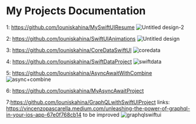 # My Projects Documentation


1: https://github.com/louniskahina/MySwiftUIResume
![Untitled design-2](https://github.com/user-attachments/assets/b43fc50c-f5aa-48b7-97fe-4d25a2b30011)


2: https://github.com/louniskahina/SwiftUIAnimations
![Untitled design](https://github.com/user-attachments/assets/4b6a98c1-a138-4559-95e0-9debb269da24)

3: https://github.com/louniskahina/CoreDataSwiftUI
![coredata](https://github.com/user-attachments/assets/8e9aca84-5292-4c55-bc82-5d39daf93772)

4: https://github.com/louniskahina/SwiftDataProject
![swiftdata](https://github.com/user-attachments/assets/1c02c75c-f05f-447b-a234-5e927f70e28a)


5: https://github.com/louniskahina/AsyncAwaitWithCombine
![async+combine](https://github.com/user-attachments/assets/6ac320da-9ab6-4876-bb03-dd375b518a60)

6: https://github.com/louniskahina/MyAsyncAwaitProject


7:https://github.com/louniskahina/GraphQLwithSwiftUIProject
links: https://vincenzopascarella.medium.com/unleashing-the-power-of-graphql-in-your-ios-app-67e0f768cb14
to be improved
![graphqlswiftui](https://github.com/user-attachments/assets/80cb52ad-53c3-4a54-ad6e-e7a6236f1c25)




